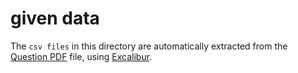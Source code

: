 # given data

The `csv files` in this directory are automatically extracted from the [Question PDF](https://github.com/aahnik/cbse-xii-cs-proj/blob/main/practicals/QUESTIONS.pdf) file, using [Excalibur](https://excalibur-py.readthedocs.io/en/master/).
